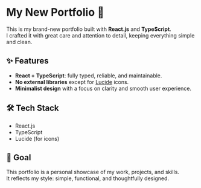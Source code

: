 # My New Portfolio 🚀

This is my brand-new portfolio built with **React.js** and **TypeScript**.  
I crafted it with great care and attention to detail, keeping everything simple and clean.

## ✨ Features
- **React + TypeScript**: fully typed, reliable, and maintainable.  
- **No external libraries** except for [Lucide](https://lucide.dev/) icons.  
- **Minimalist design** with a focus on clarity and smooth user experience.  

## 🛠️ Tech Stack
- React.js  
- TypeScript  
- Lucide (for icons)  

## 📌 Goal
This portfolio is a personal showcase of my work, projects, and skills.  
It reflects my style: simple, functional, and thoughtfully designed.  

